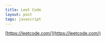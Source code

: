 ```yaml
---
title: Leet Code
layout: post
tags: javascript
---
```


[https://leetcode.com/](https://leetcode.com/)